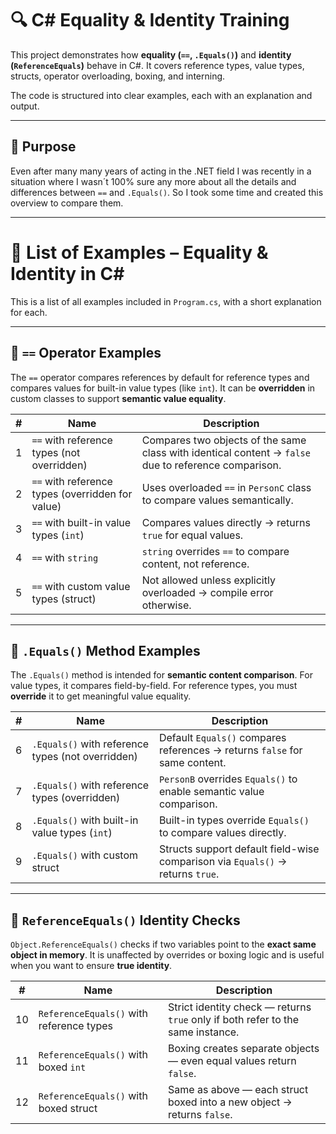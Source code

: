 # 🔍 C# Equality & Identity Training

This project demonstrates how **equality (`==`, `.Equals()`)** and **identity (`ReferenceEquals`)** behave in C#. It covers reference types, value types, structs, operator overloading, boxing, and interning.

The code is structured into clear examples, each with an explanation and output.

---

## 🎯 Purpose

Even after many many years of acting in the .NET field I was recently in a situation where I wasn´t 100% sure any more about all the details and differences between `==` and `.Equals()`. So I took some time and created this overview to compare them.

---

# 🧪 List of Examples – Equality & Identity in C#

This is a list of all examples included in `Program.cs`, with a short explanation for each.

---

## 🔹 `==` Operator Examples

The `==` operator compares references by default for reference types and compares values for built-in value types (like `int`). It can be **overridden** in custom classes to support **semantic value equality**.


| #    | Name                                                  | Description                                                                 |
|------|-------------------------------------------------------|-----------------------------------------------------------------------------|
| 1    | `==` with reference types (not overridden)            | Compares two objects of the same class with identical content → `false` due to reference comparison. |
| 2    | `==` with reference types (overridden for value)      | Uses overloaded `==` in `PersonC` class to compare values semantically.     |
| 3    | `==` with built-in value types (`int`)                | Compares values directly → returns `true` for equal values.                 |
| 4    | `==` with `string`                                    | `string` overrides `==` to compare content, not reference.                 |
| 5    | `==` with custom value types (struct)                 | Not allowed unless explicitly overloaded → compile error otherwise.        |

---

## 🔹 `.Equals()` Method Examples

The `.Equals()` method is intended for **semantic content comparison**. For value types, it compares field-by-field. For reference types, you must **override** it to get meaningful value equality.


| #    | Name                                                  | Description                                                                 |
|------|-------------------------------------------------------|-----------------------------------------------------------------------------|
| 6    | `.Equals()` with reference types (not overridden)     | Default `Equals()` compares references → returns `false` for same content. |
| 7    | `.Equals()` with reference types (overridden)         | `PersonB` overrides `Equals()` to enable semantic value comparison.        |
| 8    | `.Equals()` with built-in value types (`int`)         | Built-in types override `Equals()` to compare values directly.             |
| 9    | `.Equals()` with custom struct                        | Structs support default field-wise comparison via `Equals()` → returns `true`. |

---

## 🔹 `ReferenceEquals()` Identity Checks

`Object.ReferenceEquals()` checks if two variables point to the **exact same object in memory**. It is unaffected by overrides or boxing logic and is useful when you want to ensure **true identity**.


| #     | Name                                                 | Description                                                                 |
|-------|------------------------------------------------------|-----------------------------------------------------------------------------|
| 10    | `ReferenceEquals()` with reference types             | Strict identity check — returns `true` only if both refer to the same instance. |
| 11    | `ReferenceEquals()` with boxed `int`                 | Boxing creates separate objects — even equal values return `false`.        |
| 12    | `ReferenceEquals()` with boxed struct                | Same as above — each struct boxed into a new object → returns `false`.     |

